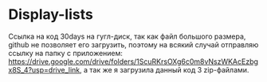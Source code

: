 # Display-lists
Ссылка на код 30days на гугл-диск, так как файл большого размера, github не позволяет его загрузить, поэтому на всякий случай отправляю ссылку на папку с приложением: https://drive.google.com/drive/folders/1ScuRKrsOXg6c0m8vNszWKAcEzbgx8S_4?usp=drive_link, а так же я загрузила данный код 3 zip-файлами.
